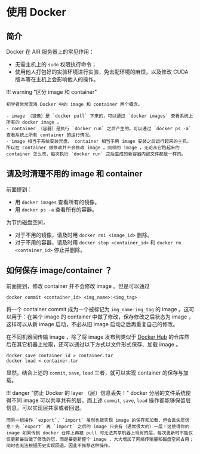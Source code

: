 # 使用 Docker

## 简介

Docker 在 AIR 服务器上的常见作用：

- 无需主机上的 `sudo` 权限执行命令；
- 使用他人打包好的实验环境进行实验，免去配环境的麻烦，以及修改 CUDA 版本等在主机上会影响他人的操作。

!!! warning "区分 image 和 container"
    
    初学者常常混淆 Docker 中的 image 和 container 两个概念。
    
    - image （镜像）是 `docker pull` 下来的，可以通过 `docker images` 查看系统上所有的 docker image 。
    - container （容器）是执行 `docker run` 之后产生的。可以通过 `docker ps -a` 查看系统上所有 container 的运行情况。
    - image 相当于系统安装光盘， container 相当于用 image 安装之后运行起来的主机。所以在 container 做修改并不会修改 image 。同样的 image ，无论从它跑起来的 container 怎么改，每次执行 `docker run` 之后生成的新容器内部文件都是一样的。

## 请及时清理不用的 image 和 container

前面提到：

- 用 `docker images` 查看所有的镜像。
- 用 `docker ps -a` 查看所有的容器。

为节约磁盘空间，

- 对于不用的镜像，请及时用 `docker rmi <image_id>` 删除。
- 对于不用的容器，请及时用 `docker stop <container_id>` 和  `docker rm <container_id>` 停止并删除。

## 如何保存 image/container ？

前面提到，修改 container 并不会修改 image 。但是可以通过

```shell
docker commit <container_id> <img_name>:<img_tag>
```

将一个 container commit 成为一个被标记为 `img_name:img_tag` 的 image 。这可以用于：在某个 image 的 container 中做了修改，保存修改之后状态为 image ，这样可以从新 image 启动，不必从旧 image 启动之后再重复自己的修改。

在不同机器间传输 image ，除了将 image 发布到类似于 [Docker Hub](https://hub.docker.com/) 的仓库然后在其它机器上拉取，还可以通过以下方式以文件形式保存、加载 image 。

```shell
docker save container_id > container.tar
docker load < container.tar
```

显然，结合上述的 `commit`, `save`, `load` 三者，就可以实现 container 的保存与加载。

!!! danger "防止 Docker 的 layer （层）信息丢失！"
    docker 分层的文件系统使得不同 image 可以共享共有的层。而上述 `commit`, `save`, `load` 操作都能够保留层信息，可以实现层共享或者回退。
    
    而另一组操作 `export`, `import` 虽然也能实现 image 的保存和加载，但会丢失层信息！先 `export` 再 `import` 之后的 image 只会有（通常很大的）一层！这使得你的 image 如果传到 docker 仓库上再被 pull 时无法共享机器上现有的层，每次更新时不能仅仅更新最后做了修改的层，而是要更新整个 image ，大大增加了网络传输量和磁盘空间占用；同时也无法根据历史实现回退。因此不推荐这种操作。

